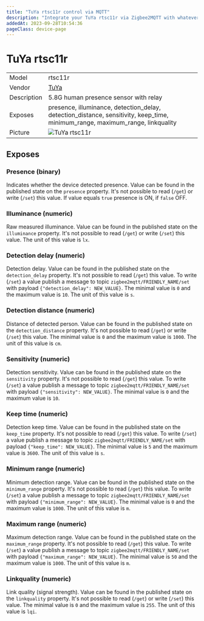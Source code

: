 ```yaml
---
title: "TuYa rtsc11r control via MQTT"
description: "Integrate your TuYa rtsc11r via Zigbee2MQTT with whatever smart home infrastructure you are using without the vendor's bridge or gateway."
addedAt: 2023-09-28T10:54:36
pageClass: device-page
---
```


<!-- !!!! -->
<!-- ATTENTION: This file is auto-generated through docgen! -->
<!-- You can only edit the "Notes"-Section between the two comment lines "Notes BEGIN" and "Notes END". -->
<!-- Do not use h1 or h2 heading within "## Notes"-Section. -->
<!-- !!!! -->

# TuYa rtsc11r

|     |     |
|-----|-----|
| Model | rtsc11r  |
| Vendor  | [TuYa](/supported-devices/#v=TuYa)  |
| Description | 5.8G human presence sensor with relay |
| Exposes | presence, illuminance, detection_delay, detection_distance, sensitivity, keep_time, minimum_range, maximum_range, linkquality |
| Picture | ![TuYa rtsc11r](https://www.zigbee2mqtt.io/images/devices/rtsc11r.jpg) |


<!-- Notes BEGIN: You can edit here. Add "## Notes" headline if not already present. -->


<!-- Notes END: Do not edit below this line -->




## Exposes

### Presence (binary)
Indicates whether the device detected presence.
Value can be found in the published state on the `presence` property.
It's not possible to read (`/get`) or write (`/set`) this value.
If value equals `true` presence is ON, if `false` OFF.

### Illuminance (numeric)
Raw measured illuminance.
Value can be found in the published state on the `illuminance` property.
It's not possible to read (`/get`) or write (`/set`) this value.
The unit of this value is `lx`.

### Detection delay (numeric)
Detection delay.
Value can be found in the published state on the `detection_delay` property.
It's not possible to read (`/get`) this value.
To write (`/set`) a value publish a message to topic `zigbee2mqtt/FRIENDLY_NAME/set` with payload `{"detection_delay": NEW_VALUE}`.
The minimal value is `0` and the maximum value is `10`.
The unit of this value is `s`.

### Detection distance (numeric)
Distance of detected person.
Value can be found in the published state on the `detection_distance` property.
It's not possible to read (`/get`) or write (`/set`) this value.
The minimal value is `0` and the maximum value is `1000`.
The unit of this value is `cm`.

### Sensitivity (numeric)
Detection sensitivity.
Value can be found in the published state on the `sensitivity` property.
It's not possible to read (`/get`) this value.
To write (`/set`) a value publish a message to topic `zigbee2mqtt/FRIENDLY_NAME/set` with payload `{"sensitivity": NEW_VALUE}`.
The minimal value is `0` and the maximum value is `10`.

### Keep time (numeric)
Detection keep time.
Value can be found in the published state on the `keep_time` property.
It's not possible to read (`/get`) this value.
To write (`/set`) a value publish a message to topic `zigbee2mqtt/FRIENDLY_NAME/set` with payload `{"keep_time": NEW_VALUE}`.
The minimal value is `5` and the maximum value is `3600`.
The unit of this value is `s`.

### Minimum range (numeric)
Minimum detection range.
Value can be found in the published state on the `minimum_range` property.
It's not possible to read (`/get`) this value.
To write (`/set`) a value publish a message to topic `zigbee2mqtt/FRIENDLY_NAME/set` with payload `{"minimum_range": NEW_VALUE}`.
The minimal value is `0` and the maximum value is `1000`.
The unit of this value is `m`.

### Maximum range (numeric)
Maximum detection range.
Value can be found in the published state on the `maximum_range` property.
It's not possible to read (`/get`) this value.
To write (`/set`) a value publish a message to topic `zigbee2mqtt/FRIENDLY_NAME/set` with payload `{"maximum_range": NEW_VALUE}`.
The minimal value is `50` and the maximum value is `1000`.
The unit of this value is `m`.

### Linkquality (numeric)
Link quality (signal strength).
Value can be found in the published state on the `linkquality` property.
It's not possible to read (`/get`) or write (`/set`) this value.
The minimal value is `0` and the maximum value is `255`.
The unit of this value is `lqi`.

